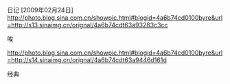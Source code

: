 日记 [2009年02月24日]
http://photo.blog.sina.com.cn/showpic.html#blogid=4a6b74cd0100byre&url=http://s13.sinaimg.cn/orignal/4a6b74cdt63a93283c3cc
 
唉
 
http://photo.blog.sina.com.cn/showpic.html#blogid=4a6b74cd0100byre&url=http://s14.sinaimg.cn/orignal/4a6b74cdt63a9446d161d
 
经典 
 
 
 
 
 

